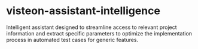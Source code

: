 # visteon-assistant-intelligence
Intelligent assistant designed to streamline access to relevant project information and extract specific parameters to optimize the implementation process in automated test cases for generic features.
